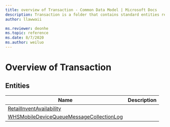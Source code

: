 ```yaml
---
title: overview of Transaction - Common Data Model | Microsoft Docs
description: Transaction is a folder that contains standard entities related to the Common Data Model.
author: llawwaii

ms.reviewer: deonhe
ms.topic: reference
ms.date: 8/7/2020
ms.author: weiluo
---
```


# Overview of Transaction


## Entities

|Name|Description|
|---|---|
|[RetailInventAvailability](RetailInventAvailability.md)||
|[WHSMobileDeviceQueueMessageCollectionLog](WHSMobileDeviceQueueMessageCollectionLog.md)||
